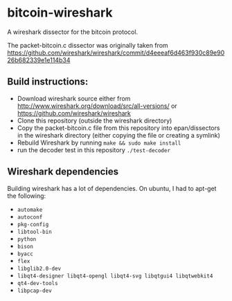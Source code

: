 # bitcoin-wireshark

A wireshark dissector for the bitcoin protocol.

The packet-bitcoin.c dissector was originally taken from https://github.com/wireshark/wireshark/commit/d4eeeaf6d463f930c89e9026b682339e1e114b34

## Build instructions:

- Download wireshark source either from http://www.wireshark.org/download/src/all-versions/ or https://github.com/wireshark/wireshark
- Clone this repository (outside the wireshark directory)
- Copy the packet-bitcoin.c file from this repository into epan/dissectors in the wireshark directory (either copying the file or creating a symlink)
- Rebuild Wireshark by running `make && sudo make install`
- run the decoder test in this repository `./test-decoder`

## Wireshark dependencies

Building wireshark has a lot of dependencies. On ubuntu, I had to apt-get the following: 

- `automake`
- `autoconf`
- `pkg-config`
- `libtool-bin`
- `python`
- `bison`
- `byacc`
- `flex`
- `libglib2.0-dev`
- `libqt4-designer libqt4-opengl libqt4-svg libqtgui4 libqtwebkit4`
- `qt4-dev-tools`
- `libpcap-dev`

